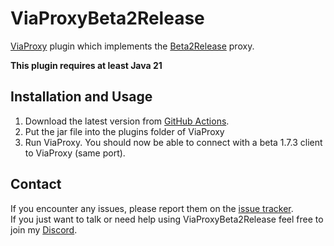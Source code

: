 # ViaProxyBeta2Release
[ViaProxy](https://github.com/RaphiMC/ViaProxy) plugin which implements the [Beta2Release](https://github.com/DirtPowered/Beta2Release) proxy.

**This plugin requires at least Java 21**

## Installation and Usage
1. Download the latest version from [GitHub Actions](https://github.com/ViaVersionAddons/ViaProxyBeta2Release/actions).
2. Put the jar file into the plugins folder of ViaProxy
3. Run ViaProxy. You should now be able to connect with a beta 1.7.3 client to ViaProxy (same port).

## Contact
If you encounter any issues, please report them on the
[issue tracker](https://github.com/ViaVersionAddons/ViaProxyBeta2Release/issues).  
If you just want to talk or need help using ViaProxyBeta2Release feel free to join my
[Discord](https://discord.gg/dCzT9XHEWu).
